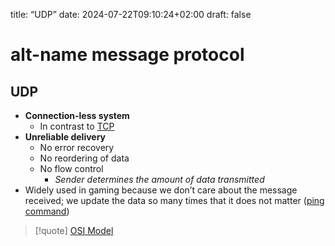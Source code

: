 title: “UDP” date: 2024-07-22T09:10:24+02:00 draft: false

# alt-name message protocol

## UDP

-   **Connection-less system**
    -   In contrast to [TCP](/Network/Ref_OSI/TCP)
-   **Unreliable delivery**
    -   No error recovery
    -   No reordering of data
    -   No flow control
        -   *Sender determines the amount of data transmitted*
-   Widely used in gaming because we don’t care about the message
    received; we update the data so many times that it does not matter
    ([ping command](/ping_command))

> \[!quote\] [OSI Model](/MAIN_Network+/OSI_Model)
